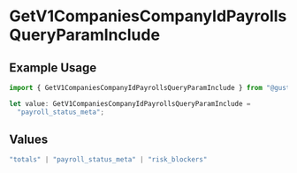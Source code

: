 # GetV1CompaniesCompanyIdPayrollsQueryParamInclude

## Example Usage

```typescript
import { GetV1CompaniesCompanyIdPayrollsQueryParamInclude } from "@gusto/embedded-api/models/operations";

let value: GetV1CompaniesCompanyIdPayrollsQueryParamInclude =
  "payroll_status_meta";
```

## Values

```typescript
"totals" | "payroll_status_meta" | "risk_blockers"
```